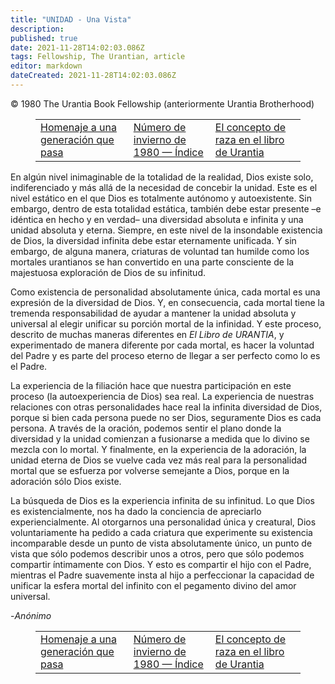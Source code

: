 ```yaml
---
title: "UNIDAD - Una Vista"
description: 
published: true
date: 2021-11-28T14:02:03.086Z
tags: Fellowship, The Urantian, article
editor: markdown
dateCreated: 2021-11-28T14:02:03.086Z
---
```


<p class="v-card v-sheet theme--light grey lighten-3 px-2">© 1980 The Urantia Book Fellowship (anteriormente Urantia Brotherhood)</p>
<figure class="table chapter-navigator">
  <table>
    <tbody>
      <tr>
        <td>
        <a href="/es/article/Grace_E_Stephens/Tribute_to_a_passing_generation">
          <span class="mdi mdi-arrow-left-drop-circle"></span><span class="pl-2">Homenaje a una generación que pasa</span>
        </a>
        </td>
        <td>
        <a href="/es/index/articles_the_urantian#número-de-invierno-de-1980">
          <span class="mdi mdi-book-open-variant"></span><span class="pl-2">Número de invierno de 1980 — Índice</span>
        </a>
        </td>
        <td>
        <a href="/es/article/Charles_Laurence_Olivea/The_concept_of_race_in_The_Urantia_Book">
          <span class="pr-2">El concepto de raza en el libro de Urantia</span><span class="mdi mdi-arrow-right-drop-circle"></span>
        </a>
        </td>
      </tr>
    </tbody>
  </table>
</figure>



En algún nivel inimaginable de la totalidad de la realidad, Dios existe solo, indiferenciado y más allá de la necesidad de concebir la unidad. Este es el nivel estático en el que Dios es totalmente autónomo y autoexistente. Sin embargo, dentro de esta totalidad estática, también debe estar presente –e idéntica en hecho y en verdad– una diversidad absoluta e infinita y una unidad absoluta y eterna. Siempre, en este nivel de la insondable existencia de Dios, la diversidad infinita debe estar eternamente unificada. Y sin embargo, de alguna manera, criaturas de voluntad tan humilde como los mortales urantianos se han convertido en una parte consciente de la majestuosa exploración de Dios de su infinitud.

Como existencia de personalidad absolutamente única, cada mortal es una expresión de la diversidad de Dios. Y, en consecuencia, cada mortal tiene la tremenda responsabilidad de ayudar a mantener la unidad absoluta y universal al elegir unificar su porción mortal de la infinidad. Y este proceso, descrito de muchas maneras diferentes en _El Libro de URANTIA_, y experimentado de manera diferente por cada mortal, es hacer la voluntad del Padre y es parte del proceso eterno de llegar a ser perfecto como lo es el Padre.

La experiencia de la filiación hace que nuestra participación en este proceso (la autoexperiencia de Dios) sea real. La experiencia de nuestras relaciones con otras personalidades hace real la infinita diversidad de Dios, porque si bien cada persona puede no ser Dios, seguramente Dios es cada persona. A través de la oración, podemos sentir el plano donde la diversidad y la unidad comienzan a fusionarse a medida que lo divino se mezcla con lo mortal. Y finalmente, en la experiencia de la adoración, la unidad eterna de Dios se vuelve cada vez más real para la personalidad mortal que se esfuerza por volverse semejante a Dios, porque en la adoración sólo Dios existe.

La búsqueda de Dios es la experiencia infinita de su infinitud. Lo que Dios es existencialmente, nos ha dado la conciencia de apreciarlo experiencialmente. Al otorgarnos una personalidad única y creatural, Dios voluntariamente ha pedido a cada criatura que experimente su existencia incomparable desde un punto de vista absolutamente único, un punto de vista que sólo podemos describir unos a otros, pero que sólo podemos compartir íntimamente con Dios. Y esto es compartir el hijo con el Padre, mientras el Padre suavemente insta al hijo a perfeccionar la capacidad de unificar la esfera mortal del infinito con el pegamento divino del amor universal.

-_Anónimo_



<figure class="table chapter-navigator">
  <table>
    <tbody>
      <tr>
        <td>
        <a href="/es/article/Grace_E_Stephens/Tribute_to_a_passing_generation">
          <span class="mdi mdi-arrow-left-drop-circle"></span><span class="pl-2">Homenaje a una generación que pasa</span>
        </a>
        </td>
        <td>
        <a href="/es/index/articles_the_urantian#número-de-invierno-de-1980">
          <span class="mdi mdi-book-open-variant"></span><span class="pl-2">Número de invierno de 1980 — Índice</span>
        </a>
        </td>
        <td>
        <a href="/es/article/Charles_Laurence_Olivea/The_concept_of_race_in_The_Urantia_Book">
          <span class="pr-2">El concepto de raza en el libro de Urantia</span><span class="mdi mdi-arrow-right-drop-circle"></span>
        </a>
        </td>
      </tr>
    </tbody>
  </table>
</figure>
